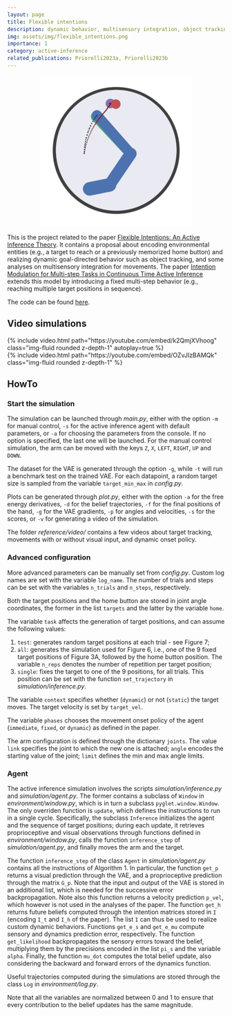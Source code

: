 ```yaml
---
layout: page
title: Flexible intentions
description: dynamic behavior, multisensory integration, object tracking
img: assets/img/flexible_intentions.png
importance: 1
category: active-inference
related_publications: Priorelli2023a, Priorelli2023b
---
```


<p align="center">
  <img src="/assets/img/flexible_intentions.png">
</p>

This is the project related to the paper [Flexible Intentions: An Active Inference Theory](https://www.frontiersin.org/articles/10.3389/fncom.2023.1128694/full). It contains a proposal about encoding environmental entities (e.g., a target to reach or a previously memorized home button) and realizing dynamic goal-directed behavior such as object tracking, and some analyses on multisensory integration for movements. The paper [Intention Modulation for Multi-step Tasks in Continuous Time Active Inference](https://link.springer.com/chapter/10.1007/978-3-031-28719-0_19) extends this model by introducing a fixed multi-step behavior (e.g., reaching multiple target positions in sequence).

The code can be found [here](https://github.com/priorelli/PACE).

## Video simulations

<div class="row mt-3">
    <div class="col-sm mt-3 mt-md-0">
        {% include video.html path="https://youtube.com/embed/k2QmjXVhoog" class="img-fluid rounded z-depth-1" autoplay=true %}
    </div>
    <div class="col-sm mt-3 mt-md-0">
        {% include video.html path="https://youtube.com/embed/OZvJIzBAMQk" class="img-fluid rounded z-depth-1" %}
    </div>
</div>
<div class="caption">
</div>

## HowTo

### Start the simulation

The simulation can be launched through *main.py*, either with the option `-m` for manual control, `-s` for the active inference agent with default parameters, or `-a` for choosing the parameters from the console. If no option is specified, the last one will be launched. For the manual control simulation, the arm can be moved with the keys `Z`, `X`, `LEFT`, `RIGHT`, `UP` and `DOWN`.

The dataset for the VAE is generated through the option `-g`, while `-t` will run a benchmark test on the trained VAE. For each datapoint, a random target size is sampled from the variable `target_min_max` in *config.py*.

Plots can be generated through *plot.py*, either with the option `-a` for the free energy derivatives, `-d` for the belief trajectories, `-f` for the final positions of the hand, `-g` for the VAE gradients, `-p` for angles and velocities, `-s` for the scores, or `-v` for generating a video of the simulation.

The folder *reference/video/* contains a few videos about target tracking, movements with or without visual input, and dynamic onset policy.

### Advanced configuration

More advanced parameters can be manually set from *config.py*. Custom log names are set with the variable `log_name`. The number of trials and steps can be set with the variables `n_trials` and `n_steps`, respectively.

Both the target positions and the home button are stored in joint angle coordinates, the former in the list `targets` and the latter by the variable `home`.

The variable `task` affects the generation of target positions, and can assume the following values:
1. `test`: generates random target positions at each trial - see Figure 7;
2. `all`: generates the simulation used for Figure 6, i.e., one of the 9 fixed target positions of Figure 3A, followed by the home button position. The variable `n_reps` denotes the number of repetition per target position;
3. `single`: fixes the target to one of the 9 positions, for all trials. This position can be set with the function `set_trajectory` in *simulation/inference.py*.

The variable `context` specifies whether (`dynamic`) or not (`static`) the target moves. The target velocity is set by `target_vel`.

The variable `phases` chooses the movement onset policy of the agent (`immediate`, `fixed`, or `dynamic`) as defined in the paper.

The arm configuration is defined through the dictionary `joints`. The value `link` specifies the joint to which the new one is attached; `angle` encodes the starting value of the joint; `limit` defines the min and max angle limits.

### Agent

The active inference simulation involves the scripts *simulation/inference.py* and *simulation/agent.py*. The former contains a subclass of `Window` in *environment/window.py*, which is in turn a subclass `pyglet.window.Window`. The only overriden function is `update`, which defines the instructions to run in a single cycle. Specifically, the subclass `Inference` initializes the agent and the sequence of target positions; during each update, it retrieves proprioceptive and visual observations through functions defined in *environment/window.py*, calls the function `inference_step` of *simulation/agent.py*, and finally moves the arm and the target.

The function `inference_step` of the class `Agent` in *simulation/agent.py* contains all the instructions of Algorithm 1. In particular, the function `get_p` returns a visual prediction through the VAE, and a proprioceptive prediction through the matrix `G_p`. Note that the input and output of the VAE is stored in an additional list, which is needed for the successive error backpropagation. Note also this function returns a velocity prediction `p_vel`, which however is not used in the analyses of the paper. The function `get_h` returns future beliefs computed through the intention matrices stored in `I` (encoding `I_t` and `I_h` of the paper). The list `I` can thus be used to realize custom dynamic behaviors. Functions `get_e_s` and `get_e_mu` compute sensory and dynamics prediction error, respectively. The function `get_likelihood` backpropagates the sensory errors toward the belief, multiplying them by the precisions encoded in the list `pi_s` and the variable `alpha`. Finally, the function `mu_dot` computes the total belief update, also considering the backward and forward errors of the dynamics function.

Useful trajectories computed during the simulations are stored through the class `Log` in *environment/log.py*.

Note that all the variables are normalized between 0 and 1 to ensure that every contribution to the belief updates has the same magnitude.

